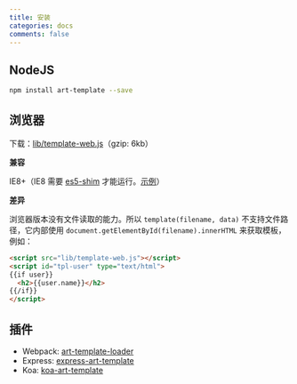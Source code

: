 ```yaml
---
title: 安装
categories: docs
comments: false
---
```


## NodeJS

```bash
npm install art-template --save
```

## 浏览器

下载：[lib/template-web.js](https://raw.githubusercontent.com/aui/art-template/master/lib/template-web.js)（gzip: 6kb）

**兼容**

IE8+（IE8 需要 [es5-shim](https://github.com/es-shims/es5-shim) 才能运行。[示例](./example/web-ie-compatible/index.html)）

**差异**

浏览器版本没有文件读取的能力。所以 `template(filename, data)` 不支持文件路径，它内部使用 `document.getElementById(filename).innerHTML` 来获取模板，例如：

```html
<script src="lib/template-web.js"></script>
<script id="tpl-user" type="text/html">
{{if user}}
  <h2>{{user.name}}</h2>
{{/if}}
</script>
```

## 插件

* Webpack: [art-template-loader](../webpack)
* Express: [express-art-template](../express)
* Koa: [koa-art-template](../koa)